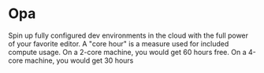 # Opa
Spin up fully configured dev environments in the cloud with the full power of your favorite editor. A "core hour" is a measure used for included compute usage. On a 2-core machine, you would get 60 hours free. On a 4-core machine, you would get 30 hours

